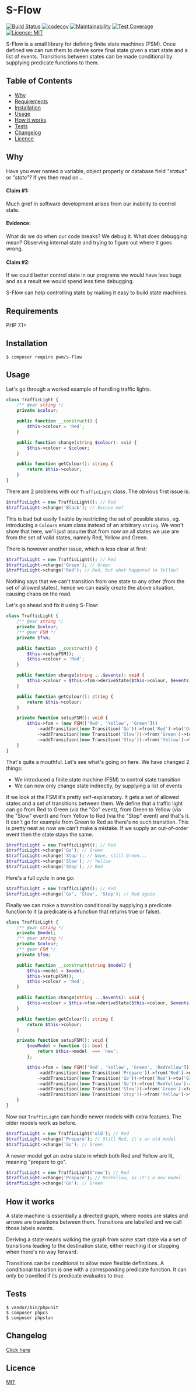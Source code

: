 # S-Flow

[![Build Status](https://travis-ci.org/pwm/s-flow.svg?branch=master)](https://travis-ci.org/pwm/s-flow)
[![codecov](https://codecov.io/gh/pwm/s-flow/branch/master/graph/badge.svg)](https://codecov.io/gh/pwm/s-flow)
[![Maintainability](https://api.codeclimate.com/v1/badges/7d68d8bee2ecbcf3277c/maintainability)](https://codeclimate.com/github/pwm/s-flow/maintainability)
[![Test Coverage](https://api.codeclimate.com/v1/badges/7d68d8bee2ecbcf3277c/test_coverage)](https://codeclimate.com/github/pwm/s-flow/test_coverage)
[![License: MIT](https://img.shields.io/badge/License-MIT-yellow.svg)](https://opensource.org/licenses/MIT)

S-Flow is a small library for defining finite state machines (FSM). Once defined we can run them to derive some final state given a start state and a list of events. Transitions between states can be made conditional by supplying predicate functions to them.

## Table of Contents

* [Why](#why)
* [Requirements](#requirements)
* [Installation](#installation)
* [Usage](#usage)
* [How it works](#how-it-works)
* [Tests](#tests)
* [Changelog](#changelog)
* [Licence](#licence)

## Why

Have you ever named a variable, object property or database field *"status"* or *"state"*? If yes then read on...

#### Claim #1:

Much grief in software development arises from our inability to control state.

#### Evidence:

What do we do when our code breaks? We debug it. What does debugging mean? Observing internal state and trying to figure out where it goes wrong.

#### Claim #2:

If we could better control state in our programs we would have less bugs and as a result we would spend less time debugging.

S-Flow can help controlling state by making it easy to build state machines.

## Requirements

PHP 7.1+

## Installation

    $ composer require pwm/s-flow

## Usage

Let's go through a worked example of handling traffic lights.

```php
class TrafficLight {
    /** @var string */
    private $colour;

    public function __construct() {
        $this->colour = 'Red';
    }

    public function change(string $colour): void {
        $this->colour = $colour;
    }

    public function getColour(): string {
        return $this->colour;
    }
}
```

There are 2 problems with our `TrafficLight` class. The obvious first issue is:

```php
$trafficLight = new TrafficLight(); // Red
$trafficLight->change('Black'); // Excuse me?
```

This is bad but easily fixable by restricting the set of possible states, eg. introducing a `Colours` enum class instead of an arbitrary `string`. We won't show that here, we'll just assume that from now on all states we use are from the set of valid states, namely Red, Yellow and Green.

There is however another issue, which is less clear at first:

```php
$trafficLight = new TrafficLight(); // Red
$trafficLight->change('Green'); // Green
$trafficLight->change('Red'); // Red, but what happened to Yellow?
```

Nothing says that we can't transition from one state to any other (from the set of allowed states), hence we can easily create the above situation, causing chaos on the road.

Let's go ahead and fix it using S-Flow:

```php
class TrafficLight {
    /** @var string */
    private $colour;
    /** @var FSM */
    private $fsm;

    public function __construct() {
        $this->setupFSM();
        $this->colour = 'Red';
    }

    public function change(string ...$events): void {
        $this->colour = $this->fsm->deriveState($this->colour, $events);
    }

    public function getColour(): string {
        return $this->colour;
    }

    private function setupFSM(): void {
        $this->fsm = (new FSM(['Red', 'Yellow', 'Green']))
            ->addTransition((new Transition('Go'))->from('Red')->to('Green'))
            ->addTransition((new Transition('Slow'))->from('Green')->to('Yellow'))
            ->addTransition((new Transition('Stop'))->from('Yellow')->to('Red'));
    }
}
```

That's quite a mouthful. Let's see what's going on here. We have changed 2 things:

 * We introduced a finite state machine (FSM) to control state transition
 * We can now only change state indirectly, by supplying a list of events

If we look at the FSM it's pretty self-explanatory. It gets a set of allowed states and a set of transitions between them. We define that a traffic light can go from Red to Green (via the "Go" event), from Green to Yellow (via the "Slow" event) and from Yellow to Red (via the "Stop" event) and that's it. It can't go for example from Green to Red as there's no such transition. This is pretty neat as now we can't make a mistake. If we supply an out-of-order event then the state stays the same.

```php
$trafficLight = new TrafficLight(); // Red
$trafficLight->change('Go'); // Green
$trafficLight->change('Stop'); // Nope, still Green...
$trafficLight->change('Slow'); // Yellow
$trafficLight->change('Stop'); // Red
```

Here's a full cycle in one go:

```php
$trafficLight = new TrafficLight(); // Red
$trafficLight->change('Go', 'Slow', 'Stop'); // Red again
```

Finally we can make a transition conditional by supplying a predicate function to it (a predicate is a function that returns true or false).

```php
class TrafficLight {
    /** @var string */
    private $model;
    /** @var string */
    private $colour;
    /** @var FSM */
    private $fsm;

    public function __construct(string $model) {
        $this->model = $model;
        $this->setupFSM();
        $this->colour = 'Red';
    }

    public function change(string ...$events): void {
        $this->colour = $this->fsm->deriveState($this->colour, $events);
    }

    public function getColour(): string {
        return $this->colour;
    }

    private function setupFSM(): void {
        $newModel = function (): bool {
            return $this->model  === 'new';
        };

        $this->fsm = (new FSM(['Red', 'Yellow', 'Green', 'RedYellow']))
            ->addTransition((new Transition('Prepare'))->from('Red')->given($newModel)->to('RedYellow'))
            ->addTransition((new Transition('Go'))->from('Red')->to('Green'))
            ->addTransition((new Transition('Go'))->from('RedYellow')->to('Green'))
            ->addTransition((new Transition('Slow'))->from('Green')->to('Yellow'))
            ->addTransition((new Transition('Stop'))->from('Yellow')->to('Red'));
    }
}
```

Now our `TrafficLight` can handle newer models with extra features. The older models work as before.

```php
$trafficLight = new TrafficLight('old'); // Red
$trafficLight->change('Prepare'); // Still Red, it's an old model
$trafficLight->change('Go'); // Green
```

A newer model got an extra state in which both Red and Yellow are lit, meaning "prepare to go".

```php
$trafficLight = new TrafficLight('new'); // Red
$trafficLight->change('Prepare'); // RedYellow, as it's a new model
$trafficLight->change('Go'); // Green
```
 
## How it works

A state machine is essentially a directed graph, where nodes are states and arrows are transitions between them. Transitions are labelled and we call those labels events. 

Deriving a state means walking the graph from some start state via a set of transitions leading to the destination state, either reaching it or stopping when there's no way forward.

Transitions can be conditional to allow more flexible definitions. A conditional transition is one with a corresponding predicate function. It can only be travelled if its predicate evaluates to true.

## Tests

	$ vendor/bin/phpunit
	$ composer phpcs
	$ composer phpstan

## Changelog

[Click here](changelog.md)

## Licence

[MIT](LICENSE)
